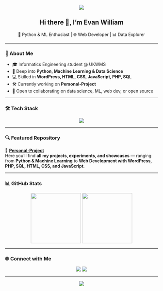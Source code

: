 <!-- Banner / Header -->
<p align="center">
  <img src="https://capsule-render.vercel.app/api?type=waving&color=gradient&height=200&section=header&text=Evan%20William&fontSize=50&animation=fadeIn&fontAlignY=35" />
</p>

<h2 align="center">Hi there 👋, I’m Evan William</h2>
<p align="center">
  🚀 Python & ML Enthusiast | 🌐 Web Developer | 📊 Data Explorer  
</p>

---

### 🌟 About Me
- 🎓 Informatics Engineering student @ UKWMS  
- 🔭 Deep into **Python, Machine Learning & Data Science**  
- 💻 Skilled in **WordPress, HTML, CSS, JavaScript, PHP, SQL**  
- 🛠️ Currently working on **Personal-Project**  
- 🤝 Open to collaborating on data science, ML, web dev, or open source  

---

### 🛠️ Tech Stack
<p align="center">
  <img src="https://skillicons.dev/icons?i=python,tensorflow,pytorch,jupyter,wordpress,html,css,js,php,mysql" />
</p>

---

### 🔍 Featured Repository
📂 **[Personal-Project](https://github.com/evan-william/personal-project)**  
Here you’ll find **all my projects, experiments, and showcases** — ranging from **Python & Machine Learning** to **Web Development with WordPress, PHP, SQL, HTML, CSS, and JavaScript**.  

---

### 📊 GitHub Stats
<p align="center">
  <img src="https://github-readme-stats.vercel.app/api?username=evan-william&show_icons=true&theme=tokyonight" height="165"/>
  <img src="https://github-readme-streak-stats.herokuapp.com/?user=evan-william&theme=tokyonight" height="165"/>
</p>

---

### 🌐 Connect with Me
<p align="center">
  <a href="https://www.linkedin.com/in/evanwilliam03/"><img src="https://img.shields.io/badge/LinkedIn-blue?logo=linkedin&logoColor=white" /></a>
  <a href="mailto:evanwilliam303@gmail.com"><img src="https://img.shields.io/badge/Email-red?logo=gmail&logoColor=white" /></a>
</p>

---

<!-- Footer Banner -->
<p align="center">
  <img src="https://capsule-render.vercel.app/api?type=waving&color=gradient&height=150&section=footer" />
</p>
